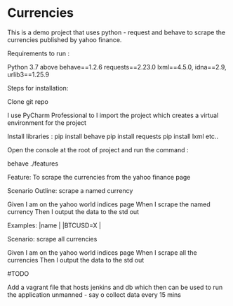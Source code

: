 # Currencies

This is a demo project that uses python - request and behave to scrape the currencies published by yahoo finance.

Requirements to run :

Python 3.7 above behave==1.2.6 requests==2.23.0 lxml==4.5.0, idna==2.9, urlib3==1.25.9

Steps for installation:

Clone git repo

I use PyCharm Professional to I import the project which creates a virtual environment for the project

Install libraries : pip install behave pip install requests pip install lxml etc..

Open the console at the root of project and run the command :

behave ./features

Feature: To scrape the currencies from the yahoo finance page

  Scenario Outline: scrape a named currency

  Given I am on the yahoo world indices page
  When I scrape the named currency <name>
  Then I output the data to the std out

  Examples:
    |name       |
    |BTCUSD=X   |


  Scenario: scrape all currencies

  Given I am on the yahoo world indices page
  When I scrape all the currencies
  Then I output the data to the std out



#TODO

Add a vagrant file that hosts jenkins and db which then can be used to run the application unmanned - say o collect data every 15 mins
